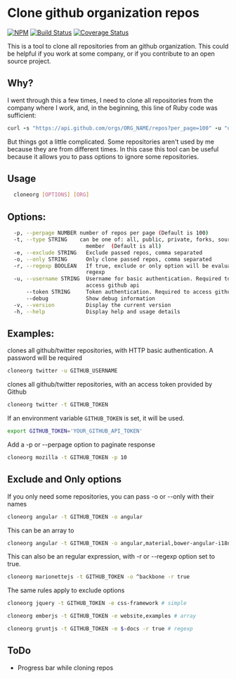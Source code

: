 Clone github organization repos
===

[![NPM](https://nodei.co/npm/clone-org-repos.png?downloads=true&downloadRank=true&stars=true)](https://nodei.co/npm/clone-org-repos/)
[![Build Status](https://travis-ci.org/tegon/clone-org-repos.svg?branch=master)](https://travis-ci.org/tegon/clone-org-repos)
[![Coverage Status](https://coveralls.io/repos/tegon/clone-org-repos/badge.svg)](https://coveralls.io/r/tegon/clone-org-repos)

This is a tool to clone all repositories from an github organization.
This could be helpful if you work at some company, or if you contribute to an open source project.

Why?
---
I went through this a few times, I need to clone all repositories from the company where I work, and, in the beginning, this line of Ruby code was sufficient:

```ruby
curl -s "https://api.github.com/orgs/ORG_NAME/repos?per_page=100" -u "username" | ruby -rubygems -e 'require "json"; JSON.load(STDIN.read).each {|repo| %x[git clone #{repo["ssh_url"]} ]}'
```

But things got a little complicated. Some repositories aren't used by me because they are from different times. In this case this tool can be useful because it allows you to pass options to ignore some repositories.

Usage
---
```bash
  cloneorg [OPTIONS] [ORG]
```

Options:
---
```bash
  -p, --perpage NUMBER number of repos per page (Default is 100)
  -t, --type STRING    can be one of: all, public, private, forks, sources,
                         member  (Default is all)
  -e, --exclude STRING   Exclude passed repos, comma separated
  -o, --only STRING      Only clone passed repos, comma separated
  -r, --regexp BOOLEAN   If true, exclude or only option will be evaluated as a
                         regexp
  -u, --username STRING  Username for basic authentication. Required to
                         access github api
      --token STRING     Token authentication. Required to access github api
      --debug            Show debug information
  -v, --version          Display the current version
  -h, --help             Display help and usage details
```

Examples:
---

clones all github/twitter repositories, with HTTP basic authentication. A password will be required

```bash
cloneorg twitter -u GITHUB_USERNAME
```

clones all github/twitter repositories, with an access token provided by Github

```bash
cloneorg twitter -t GITHUB_TOKEN
```

If an environment variable `GITHUB_TOKEN` is set, it will be used.

```bash
export GITHUB_TOKEN='YOUR_GITHUB_API_TOKEN'
```

Add a -p or --perpage option to paginate response

```bash
cloneorg mozilla -t GITHUB_TOKEN -p 10
```

Exclude and Only options
---

If you only need some repositories, you can pass -o or --only with their names

```bash
cloneorg angular -t GITHUB_TOKEN -o angular
```

This can be an array to

```bash
cloneorg angular -t GITHUB_TOKEN -o angular,material,bower-angular-i18n
```

This can also be an regular expression, with -r or --regexp option set to true.

```bash
cloneorg marionettejs -t GITHUB_TOKEN -o ^backbone -r true
```

The same rules apply to exclude options

```bash
cloneorg jquery -t GITHUB_TOKEN -e css-framework # simple
```

```bash
cloneorg emberjs -t GITHUB_TOKEN -e website,examples # array
```

```bash
cloneorg gruntjs -t GITHUB_TOKEN -e $-docs -r true # regexp
```

ToDo
---

- Progress bar while cloning repos